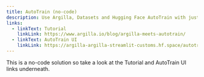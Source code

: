 ```yaml
---
title: AutoTrain (no-code)
description: Use Argilla, Datasets and Hugging Face AutoTrain with just a few clicks, empowering you to train NLP models easily without writing a single line of code.
links:
  - linkText: Tutorial
    linkLink: https://www.argilla.io/blog/argilla-meets-autotrain/
  - linkText: AutoTrain UI
    linkLink: https://argilla-argilla-streamlit-customs.hf.space/autotrain-project
---
```


This is a no-code solution so take a look at the Tutorial and AutoTrain UI links underneath.